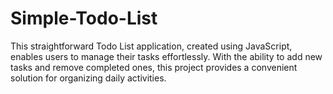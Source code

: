 # Simple-Todo-List
This straightforward Todo List application, created using JavaScript, enables users to manage their tasks effortlessly. With the ability to add new tasks and remove completed ones, this project provides a convenient solution for organizing daily activities.
